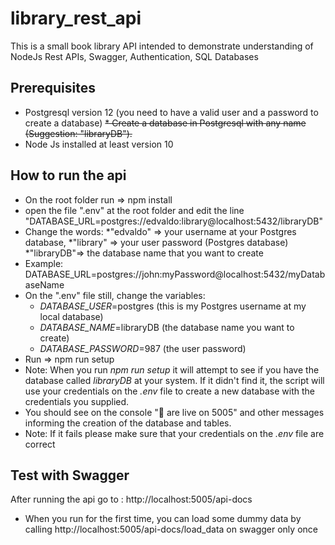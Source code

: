 # library_rest_api
This is a small book library API intended to demonstrate understanding of NodeJs Rest APIs, Swagger, Authentication, SQL Databases

## Prerequisites
 * Postgresql version  12 (you need to have a valid user and a password to create a database)
 ~~* Create a database in Postgresql with any name (Suggestion: "libraryDB").~~
 * Node Js installed at least version 10

## How to run the api
 * On the root folder run => npm install
 * open the file ".env" at the root folder and edit the line "DATABASE_URL=postgres://edvaldo:library@localhost:5432/libraryDB"
 * Change the words: 
    *"edvaldo" => your username at your Postgres database, 
    *"library" => your user password (Postgres database)
    *"libraryDB"=> the database name that you want to create
 * Example: DATABASE_URL=postgres://john:myPassword@localhost:5432/myDatabaseName
 * On the ".env" file still, change the variables: 
    * *DATABASE_USER*=postgres (this is my Postgres username at my local database)
    * *DATABASE_NAME*=libraryDB (the database name you want to create)
    * *DATABASE_PASSWORD*=987 (the user password)
 * Run => npm run setup
 * Note: When you run *npm run setup* it will attempt to see if you have the database called *libraryDB* at your system.
 If it didn't find it, the script will use your credentials on the *.env* file to create a new database with the 
 credentials you supplied.
 * You should see on the console "🚀 are live on 5005" and other messages informing the creation of the database and tables.
 * Note: If it fails please make sure that your credentials on the *.env* file are correct 


## Test with Swagger
After running the api go to : http://localhost:5005/api-docs
* When you run for the first time, you can load some dummy data by calling http://localhost:5005/api-docs/load_data on swagger
only once
